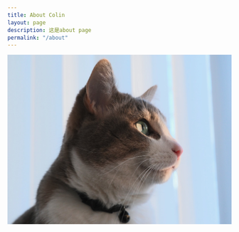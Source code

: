 ```yaml
---
title: About Colin
layout: page
description: 这是about page
permalink: "/about"
---
```


<!-- # <center> 基本概况</center> -->



 ![麦麦](/assets/img/maimai.jpg)
